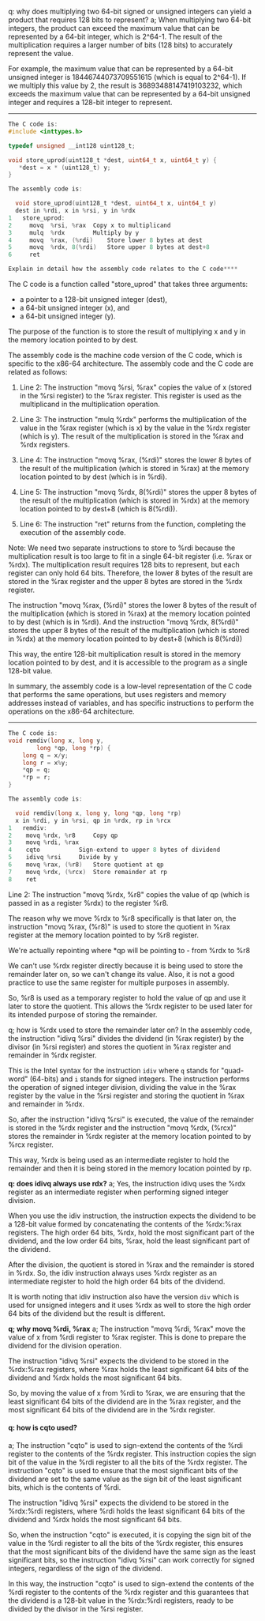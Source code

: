 q: why does multiplying two 64-bit signed or unsigned integers can yield a product that requires 128 bits to represent?
a; When multiplying two 64-bit integers, the product can exceed the maximum value that can be represented by a 64-bit integer, which is 2^64-1. The result of the multiplication requires a larger number of bits (128 bits) to accurately represent the value.

For example, the maximum value that can be represented by a 64-bit unsigned integer is 18446744073709551615 (which is equal to 2^64-1). If we multiply this value by 2, the result is 36893488147419103232, which exceeds the maximum value that can be represented by a 64-bit unsigned integer and requires a 128-bit integer to represent.

- - - 
```c
The C code is: 
#include <inttypes.h>

typedef unsigned __int128 uint128_t;

void store_uprod(uint128_t *dest, uint64_t x, uint64_t y) {
   *dest = x * (uint128_t) y;
}

The assembly code is:

  void store_uprod(uint128_t *dest, uint64_t x, uint64_t y)
  dest in %rdi, x in %rsi, y in %rdx
1	store_uprod:
2	  movq	%rsi, %rax	Copy x to multiplicand
3	  mulq	%rdx		Multiply by y
4	  movq	%rax, (%rdi)	Store lower 8 bytes at dest
5	  movq	%rdx, 8(%rdi)	Store upper 8 bytes at dest+8
6	  ret

Explain in detail how the assembly code relates to the C code****
```

The C code is a function called "store_uprod" that takes three arguments:

-   a pointer to a 128-bit unsigned integer (dest),
-   a 64-bit unsigned integer (x), and
-   a 64-bit unsigned integer (y).

The purpose of the function is to store the result of multiplying x and y in the memory location pointed to by dest.

The assembly code is the machine code version of the C code, which is specific to the x86-64 architecture. The assembly code and the C code are related as follows:

1.  Line 2: The instruction "movq %rsi, %rax" copies the value of x (stored in the %rsi register) to the %rax register. This register is used as the multiplicand in the multiplication operation.
    
2.  Line 3: The instruction "mulq %rdx" performs the multiplication of the value in the %rax register (which is x) by the value in the %rdx register (which is y). The result of the multiplication is stored in the %rax and %rdx registers.
    
3.  Line 4: The instruction "movq %rax, (%rdi)" stores the lower 8 bytes of the result of the multiplication (which is stored in %rax) at the memory location pointed to by dest (which is in %rdi).
    
4.  Line 5: The instruction "movq %rdx, 8(%rdi)" stores the upper 8 bytes of the result of the multiplication (which is stored in %rdx) at the memory location pointed to by dest+8 (which is 8(%rdi)).
    
5.  Line 6: The instruction "ret" returns from the function, completing the execution of the assembly code.

Note: 
We need two separate instructions to store to %rdi because the multiplication result is too large to fit in a single 64-bit register (i.e. %rax or %rdx). The multiplication result requires 128 bits to represent, but each register can only hold 64 bits. Therefore, the lower 8 bytes of the result are stored in the %rax register and the upper 8 bytes are stored in the %rdx register.

The instruction "movq %rax, (%rdi)" stores the lower 8 bytes of the result of the multiplication (which is stored in %rax) at the memory location pointed to by dest (which is in %rdi). And the instruction "movq %rdx, 8(%rdi)" stores the upper 8 bytes of the result of the multiplication (which is stored in %rdx) at the memory location pointed to by dest+8 (which is 8(%rdi))

This way, the entire 128-bit multiplication result is stored in the memory location pointed to by dest, and it is accessible to the program as a single 128-bit value.

In summary, the assembly code is a low-level representation of the C code that performs the same operations, but uses registers and memory addresses instead of variables, and has specific instructions to perform the operations on the x86-64 architecture.

- - - 
```c
The C code is: 
void remdiv(long x, long y,
  		long *qp, long *rp) {
  	long q = x/y;
  	long r = x%y;
  	*qp = q;
  	*rp = r;
}

The assembly code is:

  void remdiv(long x, long y, long *qp, long *rp)
  x in %rdi, y in %rsi, qp in %rdx, rp in %rcx
1	remdiv:
2	 movq %rdx, %r8		Copy qp
3	 movq %rdi, %rax	
4	 cqto			Sign-extend to upper 8 bytes of dividend
5	 idivq %rsi		Divide by y
6	 movq %rax, (%r8)	Store quotient at qp
7	 movq %rdx, (%rcx)	Store remainder at rp
8	 ret
```

Line 2: 
The instruction "movq %rdx, %r8" copies the value of qp (which is passed in as a register %rdx) to the register %r8.

The reason why we move %rdx to %r8 specifically is that later on, the instruction "movq %rax, (%r8)" is used to store the quotient in %rax register at the memory location pointed to by %r8 register.  

We're actually repointing where \*qp will be pointing to - from %rdx to %r8

We can't use %rdx register directly because it is being used to store the remainder later on, so we can't change its value. Also, it is not a good practice to use the same register for multiple purposes in assembly.

So, %r8 is used as a temporary register to hold the value of qp and use it later to store the quotient. This allows the %rdx register to be used later for its intended purpose of storing the remainder.

q; how is %rdx used to store the remainder later on?
In the assembly code, the instruction "idivq %rsi" divides the dividend (in %rax register) by the divisor (in %rsi register) and stores the quotient in %rax register and remainder in %rdx register.

This is the Intel syntax for the instruction `idiv` where `q` stands for "quad-word" (64-bits) and `i` stands for signed integers. The instruction performs the operation of signed integer division, dividing the value in the %rax register by the value in the %rsi register and storing the quotient in %rax and remainder in %rdx.

So, after the instruction "idivq %rsi" is executed, the value of the remainder is stored in the %rdx register and the instruction "movq %rdx, (%rcx)" stores the remainder in %rdx register at the memory location pointed to by %rcx register.

This way, %rdx is being used as an intermediate register to hold the remainder and then it is being stored in the memory location pointed by rp.

**q: does idivq always use rdx?**
a; Yes, the instruction idivq uses the %rdx register as an intermediate register when performing signed integer division.

When you use the idiv instruction, the instruction expects the dividend to be a 128-bit value formed by concatenating the contents of the %rdx:%rax registers. The high order 64 bits, %rdx, hold the most significant part of the dividend, and the low order 64 bits, %rax, hold the least significant part of the dividend.

After the division, the quotient is stored in %rax and the remainder is stored in %rdx. So, the idiv instruction always uses %rdx register as an intermediate register to hold the high order 64 bits of the dividend.

It is worth noting that idiv instruction also have the version `div` which is used for unsigned integers and it uses %rdx as well to store the high order 64 bits of the dividend but the result is different.

**q; why movq %rdi, %rax**
a; 
The instruction "movq %rdi, %rax" move the value of x from %rdi register to %rax register. This is done to prepare the dividend for the division operation.

The instruction "idivq %rsi" expects the dividend to be stored in the %rdx:%rax registers, where %rax holds the least significant 64 bits of the dividend and %rdx holds the most significant 64 bits.

So, by moving the value of x from %rdi to %rax, we are ensuring that the least significant 64 bits of the dividend are in the %rax register, and the most significant 64 bits of the dividend are in the %rdx register.


#### q: how is cqto used?
a; 
 The instruction "cqto" is used to sign-extend the contents of the %rdi register to the contents of the %rdx register. This instruction copies the sign bit of the value in the %rdi register to all the bits of the %rdx register.
The instruction "cqto" is used to ensure that the most significant bits of the dividend are set to the same value as the sign bit of the least significant bits, which is the contents of %rdi.

The instruction "idivq %rsi" expects the dividend to be stored in the %rdx:%rdi registers, where %rdi holds the least significant 64 bits of the dividend and %rdx holds the most significant 64 bits.

So, when the instruction "cqto" is executed, it is copying the sign bit of the value in the %rdi register to all the bits of the %rdx register, this ensures that the most significant bits of the dividend have the same sign as the least significant bits, so the instruction "idivq %rsi" can work correctly for signed integers, regardless of the sign of the dividend.

In this way, the instruction "cqto" is used to sign-extend the contents of the %rdi register to the contents of the %rdx register and this guarantees that the dividend is a 128-bit value in the %rdx:%rdi registers, ready to be divided by the divisor in the %rsi register.